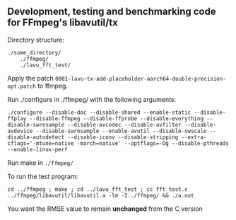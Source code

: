 Development, testing and benchmarking code for FFmpeg's libavutil/tx
--------------------------------------------------------------------

Directory structure:
```
./some_directory/
    ./ffmpeg/
    ./lavu_fft_test/
```

Apply the patch `0001-lavu-tx-add-placeholder-aarch64-double-precision-opt.patch` to ffmpeg.

Run ./configure in ./ffmpeg/ with the following arguments:
```
./configure --disable-doc --disable-shared --enable-static --disable-ffplay --disable-ffmpeg --disable-ffprobe --disable-everything --disable-swresample --disable-avcodec --disable-avfilter --disable-avdevice --disable-swresample --enable-avutil --disable-swscale --disable-autodetect --disable-iconv --disable-stripping --extra-cflags='-mtune=native -march=native' --optflags=-Og --disable-pthreads --enable-linux-perf
```

Run make in `./ffmpeg/`

To run the test program:
```
cd ../ffmpeg ; make ; cd ../lavu_fft_test ; cc fft_test.c ../ffmpeg/libavutil/libavutil.a -lm -I../ffmpeg/ && ./a.out
```

You want the RMSE value to remain **unchanged** from the C version
